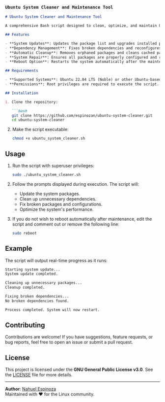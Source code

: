 ### `Ubuntu System Cleaner and Maintenance Tool`

```markdown
# Ubuntu System Cleaner and Maintenance Tool

A comprehensive Bash script designed to clean, optimize, and maintain Ubuntu-based systems, ensuring they are free from broken dependencies, unnecessary packages, and cached files. Ideal for keeping your system in top shape with minimal effort.

## Features

- **System Updates**: Updates the package list and upgrades installed packages.
- **Dependency Management**: Fixes broken dependencies and reconfigures pending packages.
- **Automatic Cleanup**: Removes orphaned packages and cleans cached package files.
- **System Repair**: Ensures all packages are properly configured and resolves issues with broken packages.
- **Reboot Option**: Restarts the system automatically after the maintenance process (optional).

## Requirements

- **Supported Systems**: Ubuntu 22.04 LTS (Noble) or other Ubuntu-based distributions.
- **Permissions**: Root privileges are required to execute the script.

## Installation

1. Clone the repository:

   ```bash
   git clone https://github.com/espinozan/ubuntu-system-cleaner.git
   cd ubuntu-system-cleaner
   ```

2. Make the script executable:

   ```bash
   chmod +x ubuntu_system_cleaner.sh
   ```

## Usage

1. Run the script with superuser privileges:

   ```bash
   sudo ./ubuntu_system_cleaner.sh
   ```

2. Follow the prompts displayed during execution. The script will:

   - Update the system packages.
   - Clean up unnecessary dependencies.
   - Fix broken packages and configurations.
   - Optimize the system's performance.

3. If you do not wish to reboot automatically after maintenance, edit the script and comment out or remove the following line:

   ```bash
   sudo reboot
   ```

## Example

The script will output real-time progress as it runs:

```bash
Starting system update...
System update completed.

Cleaning up unnecessary packages...
Cleanup completed.

Fixing broken dependencies...
No broken dependencies found.

Process completed. System will now restart.
```

## Contributing

Contributions are welcome! If you have suggestions, feature requests, or bug reports, feel free to open an issue or submit a pull request.

## License

This project is licensed under the **GNU General Public License v3.0**. See the [LICENSE](LICENSE) file for more details.

---

**Author**: [Nahuel Espinoza](https://github.com/espinozan)  
Maintained with ❤️ for the Linux community.
```
